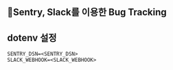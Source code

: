 ## 📢Sentry, Slack를 이용한 Bug Tracking

## dotenv 설정
```
SENTRY_DSN=<SENTRY_DSN>
SLACK_WEBHOOK=<SLACK_WEBHOOK>
```